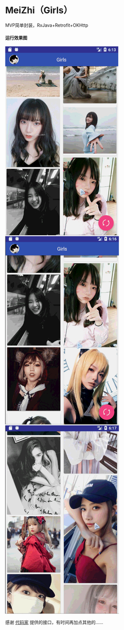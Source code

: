 # MeiZhi（Girls）
MVP简单封装，RxJava+Retrofit+OKHttp

#### 运行效果图
![image](https://github.com/leeroGG/MeiZhi/raw/master/raw/aa.gif)
![image](https://github.com/leeroGG/MeiZhi/raw/master/raw/bb.gif)
![image](https://github.com/leeroGG/MeiZhi/raw/master/raw/cc.gif)

感谢 [代码家](https://github.com/daimajia) 提供的接口，有时间再加点其他的......
